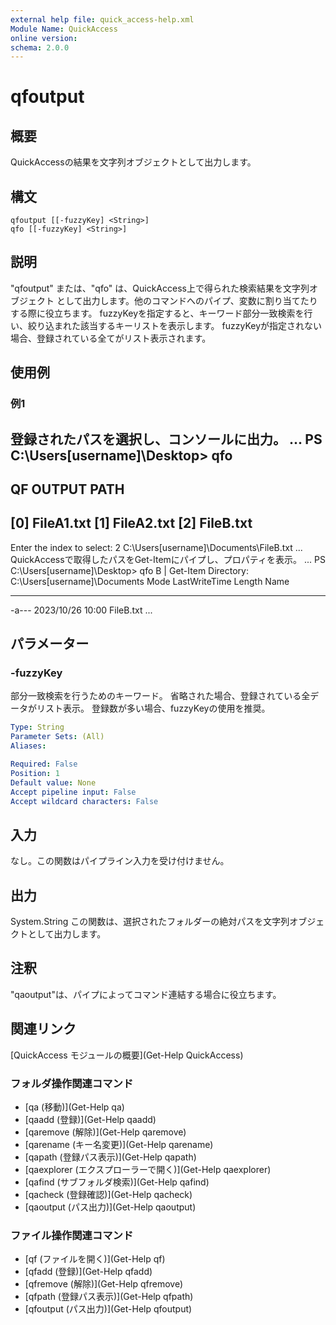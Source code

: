 ```yaml
---
external help file: quick_access-help.xml
Module Name: QuickAccess
online version:
schema: 2.0.0
---
```


# qfoutput

## 概要
QuickAccessの結果を文字列オブジェクトとして出力します。

## 構文

```
qfoutput [[-fuzzyKey] <String>]
qfo [[-fuzzyKey] <String>]
```

## 説明
"qfoutput" または、"qfo" は、QuickAccess上で得られた検索結果を文字列オブジェクト
として出力します。他のコマンドへのパイプ、変数に割り当てたりする際に役立ちます。
fuzzyKeyを指定すると、キーワード部分一致検索を行い、絞り込まれた該当するキーリストを表示します。
fuzzyKeyが指定されない場合、登録されている全てがリスト表示されます。

## 使用例

### 例1
登録されたパスを選択し、コンソールに出力。
...
PS C:\Users\[username]\Desktop> qfo
--------------------------------
QF OUTPUT PATH
--------------------------------
[0] FileA1.txt
[1] FileA2.txt
[2] FileB.txt
--------------------------------
Enter the index to select: 2
C:\Users\[username]\Documents\FileB.txt
...
QuickAccessで取得したパスをGet-Itemにパイプし、プロパティを表示。
...
PS C:\Users\[username]\Desktop> qfo B | Get-Item
Directory: C:\Users\[username]\Documents
Mode                 LastWriteTime         Length Name
----                 -------------         ------ ----
-a---         2023/10/26 10:00                   FileB.txt
...
## パラメーター

### -fuzzyKey
部分一致検索を行うためのキーワード。
省略された場合、登録されている全データがリスト表示。
登録数が多い場合、fuzzyKeyの使用を推奨。

```yaml
Type: String
Parameter Sets: (All)
Aliases:

Required: False
Position: 1
Default value: None
Accept pipeline input: False
Accept wildcard characters: False
```
## 入力
なし。この関数はパイプライン入力を受け付けません。
## 出力
System.String
この関数は、選択されたフォルダーの絶対パスを文字列オブジェクトとして出力します。
## 注釈
"qaoutput"は、パイプによってコマンド連結する場合に役立ちます。
## 関連リンク
[QuickAccess モジュールの概要](Get-Help QuickAccess)
### フォルダ操作関連コマンド
* [qa (移動)](Get-Help qa)
* [qaadd (登録)](Get-Help qaadd)
* [qaremove (解除)](Get-Help qaremove)
* [qarename (キー名変更)](Get-Help qarename)
* [qapath (登録パス表示)](Get-Help qapath)
* [qaexplorer (エクスプローラーで開く)](Get-Help qaexplorer)
* [qafind (サブフォルダ検索)](Get-Help qafind)
* [qacheck (登録確認)](Get-Help qacheck)
* [qaoutput (パス出力)](Get-Help qaoutput)
### ファイル操作関連コマンド
* [qf (ファイルを開く)](Get-Help qf)
* [qfadd (登録)](Get-Help qfadd)
* [qfremove (解除)](Get-Help qfremove)
* [qfpath (登録パス表示)](Get-Help qfpath)
* [qfoutput (パス出力)](Get-Help qfoutput)